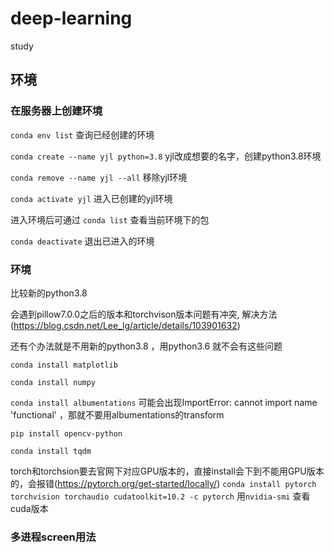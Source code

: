 # deep-learning
study
## 环境
### 在服务器上创建环境
`conda env list` 查询已经创建的环境

`conda create --name yjl python=3.8` yjl改成想要的名字，创建python3.8环境

`conda remove --name yjl --all` 移除yjl环境

`conda activate yjl` 进入已创建的yjl环境

进入环境后可通过 `conda list` 查看当前环境下的包

`conda deactivate` 退出已进入的环境

### 环境
比较新的python3.8 

会遇到pillow7.0.0之后的版本和torchvison版本问题有冲突,
解决方法(https://blog.csdn.net/Lee_lg/article/details/103901632)

还有个办法就是不用新的python3.8  ，用python3.6  就不会有这些问题

`conda install matplotlib`

`conda install numpy`

`conda install albumentations`   可能会出现ImportError: cannot import name 'functional' ，那就不要用albumentations的transform

`pip install opencv-python`

`conda install tqdm`

torch和torchsion要去官网下对应GPU版本的，直接install会下到不能用GPU版本的，会报错(https://pytorch.org/get-started/locally/)
`conda install pytorch torchvision torchaudio cudatoolkit=10.2 -c pytorch`
用`nvidia-smi` 查看cuda版本
### 多进程screen用法
